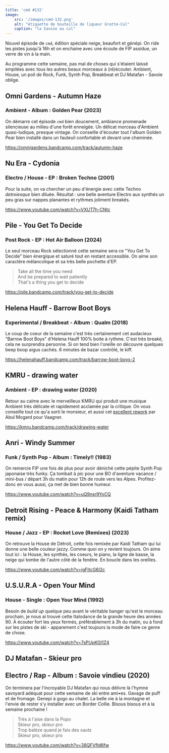 ```yaml
---
title: 'cmd #132'
image:  
    src: '/images/cmd-132.png'
    alt: "étiquette de bouteille de liqueur Gratte-Cul" 
    caption: "la Savoie au cul"
---
```


Nouvel épisode de `cmd`, édition spéciale neige, beaufort et génépi. On ride les pistes jusqu'à 16h et on enchaine avec une écoute de FIP assidue, un verre de vin à la main.

Au programme cette semaine, pas mal de choses qui s'étaient laissé empilées avec tous les autres beaux morceaux à (ré)écouter. Ambient, House, un poil de Rock, Funk, Synth Pop, Breakbeat et DJ Matafan -  Savoie oblige.

## Omni Gardens - Autumn Haze 
### Ambient - Album : Golden Pear (2023)

On démarre cet épisode `cmd` bien doucement, ambiance promenade silencieuse au milieu d'une forêt enneigée. 
Un délicat morceau d'Ambient quasi-ludique, presque vintage. On conseille d'écouter tout l'album Golden Pear bien installé dans un fauteuil confortable et devant une cheminée.

https://omnigardens.bandcamp.com/track/autumn-haze

## Nu Era - Cydonia 
### Electro / House - EP : Broken Techno (2001)

Pour la suite, on va chercher un peu d'énergie avec cette Techno _detroiesque_ bien diluée. Résultat : une belle aventure Electro aux synthés un peu gras sur nappes planantes et rythmes joliment breakés.

https://www.youtube.com/watch?v=VXUT7h-CNtc

## Pile - You Get To Decide 
### Post Rock - EP : Hot Air Balloon (2024)

Le seul morceau Rock sélectionné cette semaine sera ce "You Get To Decide" bien énergique et saturé tout en restant accessible. On aime son caractère mélancolique et sa très belle pochette d'EP.

>Take all the time you need <br/>
>And be prepared to wait patiently<br/>
>That's a thing you get to decide<br/>

https://pile.bandcamp.com/track/you-get-to-decide

## Helena Hauff - Barrow Boot Boys 
### Experimental / Breakbeat - Album : Qualm (2018)

Le coup de coeur de la semaine c'est très certainement cet audacieux "Barrow Boot Boys" d'Helena Hauff 100% boite à rythme.
C'est très breaké, cela ne surprendra personne. Si on tend bien l'oreille on découvre quelques beep boop aigus cachés. 6 minutes de bazar contrôlé, le kiff.

https://helenahauff.bandcamp.com/track/barrow-boot-boys-2

## KMRU - drawing water 
### Ambient - EP : drawing water (2020)

Retour au calme avec le merveilleux KMRU qui produit une musique Ambient très délicate et rapidement acclamée par la critique. 
On vous conseille tout ce qu'a sorti le monsieur, et aussi cet [excellent rework](https://www.youtube.com/watch?v=qmXZwsvn86w) par Abul Mogard pour Vaagner. 

https://kmru.bandcamp.com/track/drawing-water

## Anri - Windy Summer 
### Funk / Synth Pop - Album : Timely!! (1983)

On remercie FIP une fois de plus pour avoir déniché cette pépite Synth Pop japonaise très funky. Ça tombait à pic pour une BO d'aventure vacance / mini-bus / départ 3h du matin pour 12h de route vers les Alpes. Profitez-donc en vous aussi, ça met de bien bonne humeur.

https://www.youtube.com/watch?v=uQ9nsr9YoCQ

## Detroit Rising - Peace & Harmony (Kaidi Tatham remix) 
### House / Jazz - EP : Rocket Love (Remixes) (2023)

On retrouve la House de Détroit, cette fois remixée par Kaidi Tatham qui lui donne une belle couleur jazzy. Comme quoi on y revient toujours.
On aime tout ici : la House, les synthés, les coeurs, le piano, la ligne de basse, la neige qui tombe de l'autre côté de la fenêtre. En boucle dans les oreilles.

https://www.youtube.com/watch?v=igFItcG6l2c

## U.S.U.R.A - Open Your Mind 
### House - Single : Open Your Mind (1992)

Besoin de _build up_ quelque peu avant le véritable banger qu'est le morceau prochain, je nous ai trouvé cette Italodance de la grande heure des années 90. À écouter fort les yeux fermés, préférablement à 3h du matin, ou à fond sur les pistes de ski - apparement c'est toujours la mode de faire ce genre de chose.

https://www.youtube.com/watch?v=7sPUpKGI1Z4

## DJ Matafan - Skieur pro 
## Electro / Rap - Album : Savoie vindieu (2020)

On terminera par l'incroyable DJ Matafan qui nous délivre là l'hymne savoyard adéquat pour cette semaine de ski entre ami•es.
Gavage de puff et de fromage. Genepi à gogo au chalet. La belle vie à la montagne et l'envie de rester s'y installer avec un Border Collie. Bisous bisous et à la semaine prochaine !

>Très à l'aise dans la Popo<br/>
>Skieur pro, skieur pro<br/>
>Trop balèze quand je fais des sauts<br/>
>Skieur pro, skieur pro<br/>

https://www.youtube.com/watch?v=38QFVfld6fw
